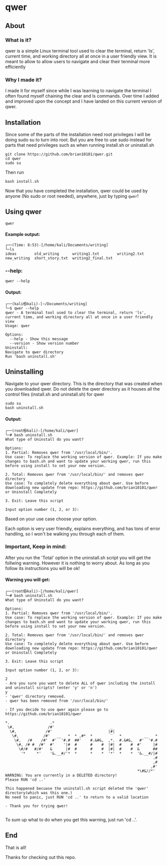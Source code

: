<h1>qwer</h1>

<h2>About</h2>

<h3>What is it?</h3>

<p> qwer is a simple Linux terminal tool used to clear the terminal, return 'ls', current time, and working directory all at once in a user friendly view. It is meant to allow to allow users to navigate and clear their terminal more efficiently</p>

<h3>Why I made it?</h3>

<p> I made it for myself since while I was learning to navigate the terminal I often found myself chaining the clear and ls commands. Over time I added and improved upon the concept and I have landed on this current version of qwer.</p>

<h2>Installation</h2>

<p>Since some of the parts of the installation need root privileges I will be doing sudo su to turn into root. But you are free to use sudo instead for parts that need privileges such as when running install.sh or uninstall.sh</p>

    git clone https://github.com/brian10101/qwer.git
    cd qwer
    sudo su

Then run

    bash install.sh

Now that you have completed the installation, qwer could be used by anyone (No sudo or root needed), anywhere, just by typing `qwer`!

<h2>Using qwer</h2>

```
qwer
```

<h4>Example output:</h4>

```
┌──(Time: 8:53)-[/home/kali/Documents/writing]
└─ls
ideas        old_writing      writing1.txt        writing2.txt
new_writing  short_story.txt  writing2_final.txt
```

<h3>--help:</h3>

    qwer --help

<h4>Output:</h4>

```
┌──(kali㉿kali)-[~/Documents/writing]
└─$ qwer --help
qwer - A terminal tool used to clear the terminal, return 'ls', current time, and working directory all at once in a user friendly view
Usage: qwer

Options:
  --help - Show this message
  --version - Show version number
Uninstall:
Navigate to qwer directory
Run 'bash uninstall.sh'
```

<h2>Uninstalling</h2>

<p>Navigate to your qwer directory. This is the directory that was created when you downloaded qwer. Do not delete the qwer directory as it houses all the control files (install.sh and uninstall.sh) for qwer</p>

    sudo su
    bash uninstall.sh

<h4>Output:</h4>

```
┌──(root㉿kali)-[/home/kali/qwer]
└─# bash uninstall.sh 
What type of Uninstall do you want?

Options:
1. Partial: Removes qwer from '/usr/local/bin/'.
Use case: To replace the working version of qwer. Example: If you make changes to bash.sh and want to update your working qwer, run this before using install to set your new version.

2. Total: Removes qwer from '/usr/local/bin/' and removes qwer directory
Use case: To completely delete everything about qwer. Use before downloading new update from repo: https://github.com/brian10101/qwer or Uninstall Completely

3. Exit: Leave this script

Input option number (1, 2, or 3):

```

<p>Based on your use case choose your option.</p>
<p>Each option is very user friendly, explains everything, and has tons of error handling, so I won't be walking you through each of them.</p>

<h3>Important, Keep in mind:</h3>

<p>After you run the 'Total' option in the uninstall.sh script you will get the follwing warning. However it is nothing to worry about. As long as you follow its instructions you will be ok!</p>

<h4>Warning you will get:</h4>

```
┌──(root㉿kali)-[/home/kali/qwer]
└─# bash uninstall.sh
What type of Uninstall do you want?

Options:
1. Partial: Removes qwer from '/usr/local/bin/'.
Use case: To replace the working version of qwer. Example: If you make changes to bash.sh and want to update your working qwer, run this before using install to set your new version.

2. Total: Removes qwer from '/usr/local/bin/' and removes qwer directory
Use case: To completely delete everything about qwer. Use before downloading new update from repo: https://github.com/brian10101/qwer or Uninstall Completely

3. Exit: Leave this script

Input option number (1, 2, or 3):

2
- Are you sure you want to delete ALL of qwer including the install and uninstall scripts? (enter 'y' or 'n')
y
- 'qwer' directory removed.
- qwer has been removed from '/usr/local/bin/'

- If you decide to use qwer again please go to https://github.com/brian10101/qwer

*.                  .*                                  
 \#,               /#'                         _                   
  \#,             /#'                         |#|                     
   \#,           /#'   __   *  * ,#*  *        ‾   *          __   *  
    \#,   /#    /#'  #'  '#.#  ##'    #.&#&,  ,*.  #.&#&,   #'  '#.#  
     \#, /# #  /#'  #'    '|#  #      #    #  |#|  #    #  #'     |#  
      \#/#   #/#'   &      |#  #      #    #  |#|  #    #  &      ##  
       '*     *'    '&.__#/'*  *      *    *  '*'  *    *  '&.__#/|#  
                                                                  .#  
                                                                  ,#  
                                                                 ,#'  
                                                           *\#&//*'  
WARNING: You are currently in a DELETED directory! 
Please RUN 'cd ..'

This happened becuase the uninstall.sh script deleted the 'qwer' directory(which was this one.)
No need to panic, just RUN 'cd ..' to return to a valid location

- Thank you for trying qwer!
                              
```
<p>To sum up what to do when you get this warning, just run 'cd ..'.</p>

<h2>End</h2>

<p>That is all!</p>
<p>Thanks for checking out this repo.</P>


